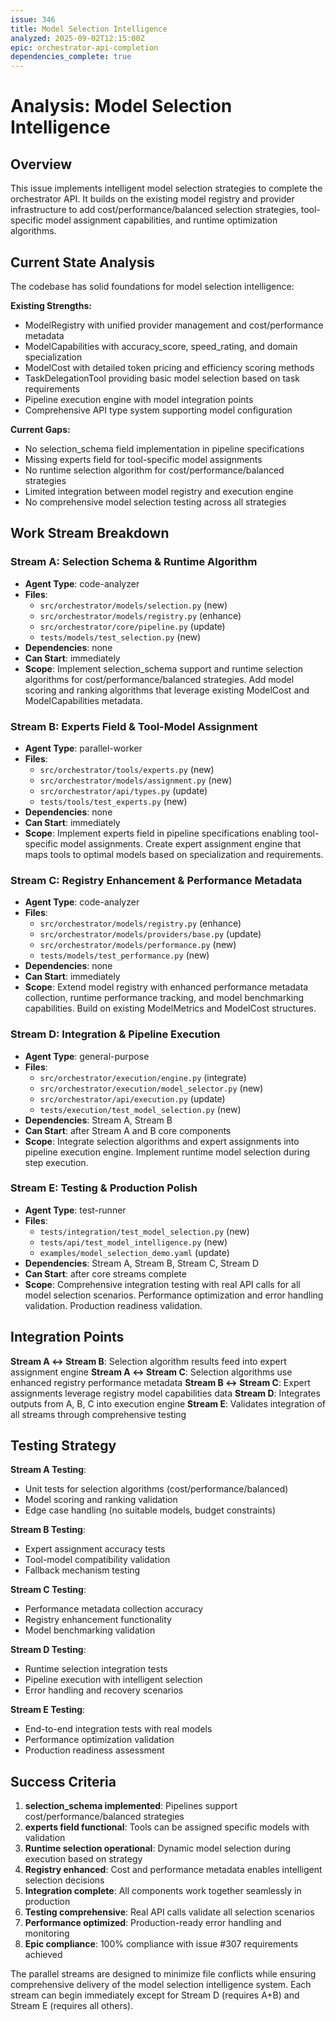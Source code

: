 ```yaml
---
issue: 346
title: Model Selection Intelligence
analyzed: 2025-09-02T12:15:00Z
epic: orchestrator-api-completion
dependencies_complete: true
---
```


# Analysis: Model Selection Intelligence

## Overview
This issue implements intelligent model selection strategies to complete the orchestrator API. It builds on the existing model registry and provider infrastructure to add cost/performance/balanced selection strategies, tool-specific model assignment capabilities, and runtime optimization algorithms.

## Current State Analysis
The codebase has solid foundations for model selection intelligence:

**Existing Strengths:**
- ModelRegistry with unified provider management and cost/performance metadata
- ModelCapabilities with accuracy_score, speed_rating, and domain specialization
- ModelCost with detailed token pricing and efficiency scoring methods
- TaskDelegationTool providing basic model selection based on task requirements
- Pipeline execution engine with model integration points
- Comprehensive API type system supporting model configuration

**Current Gaps:**
- No selection_schema field implementation in pipeline specifications
- Missing experts field for tool-specific model assignments
- No runtime selection algorithm for cost/performance/balanced strategies
- Limited integration between model registry and execution engine
- No comprehensive model selection testing across all strategies

## Work Stream Breakdown

### Stream A: Selection Schema & Runtime Algorithm
- **Agent Type**: code-analyzer
- **Files**: 
  - `src/orchestrator/models/selection.py` (new)
  - `src/orchestrator/models/registry.py` (enhance)
  - `src/orchestrator/core/pipeline.py` (update)
  - `tests/models/test_selection.py` (new)
- **Dependencies**: none
- **Can Start**: immediately
- **Scope**: Implement selection_schema support and runtime selection algorithms for cost/performance/balanced strategies. Add model scoring and ranking algorithms that leverage existing ModelCost and ModelCapabilities metadata.

### Stream B: Experts Field & Tool-Model Assignment
- **Agent Type**: parallel-worker
- **Files**:
  - `src/orchestrator/tools/experts.py` (new)
  - `src/orchestrator/models/assignment.py` (new)
  - `src/orchestrator/api/types.py` (update)
  - `tests/tools/test_experts.py` (new)
- **Dependencies**: none
- **Can Start**: immediately
- **Scope**: Implement experts field in pipeline specifications enabling tool-specific model assignments. Create expert assignment engine that maps tools to optimal models based on specialization and requirements.

### Stream C: Registry Enhancement & Performance Metadata
- **Agent Type**: code-analyzer
- **Files**:
  - `src/orchestrator/models/registry.py` (enhance)
  - `src/orchestrator/models/providers/base.py` (update)
  - `src/orchestrator/models/performance.py` (new)
  - `tests/models/test_performance.py` (new)
- **Dependencies**: none
- **Can Start**: immediately
- **Scope**: Extend model registry with enhanced performance metadata collection, runtime performance tracking, and model benchmarking capabilities. Build on existing ModelMetrics and ModelCost structures.

### Stream D: Integration & Pipeline Execution
- **Agent Type**: general-purpose
- **Files**:
  - `src/orchestrator/execution/engine.py` (integrate)
  - `src/orchestrator/execution/model_selector.py` (new)
  - `src/orchestrator/api/execution.py` (update)
  - `tests/execution/test_model_selection.py` (new)
- **Dependencies**: Stream A, Stream B
- **Can Start**: after Stream A and B core components
- **Scope**: Integrate selection algorithms and expert assignments into pipeline execution engine. Implement runtime model selection during step execution.

### Stream E: Testing & Production Polish
- **Agent Type**: test-runner
- **Files**:
  - `tests/integration/test_model_selection.py` (new)
  - `tests/api/test_model_intelligence.py` (new)
  - `examples/model_selection_demo.yaml` (update)
- **Dependencies**: Stream A, Stream B, Stream C, Stream D
- **Can Start**: after core streams complete
- **Scope**: Comprehensive integration testing with real API calls for all model selection scenarios. Performance optimization and error handling validation. Production readiness validation.

## Integration Points

**Stream A ↔ Stream B**: Selection algorithm results feed into expert assignment engine
**Stream A ↔ Stream C**: Selection algorithms use enhanced registry performance metadata
**Stream B ↔ Stream C**: Expert assignments leverage registry model capabilities data
**Stream D**: Integrates outputs from A, B, C into execution engine
**Stream E**: Validates integration of all streams through comprehensive testing

## Testing Strategy

**Stream A Testing**: 
- Unit tests for selection algorithms (cost/performance/balanced)
- Model scoring and ranking validation
- Edge case handling (no suitable models, budget constraints)

**Stream B Testing**:
- Expert assignment accuracy tests
- Tool-model compatibility validation
- Fallback mechanism testing

**Stream C Testing**:
- Performance metadata collection accuracy
- Registry enhancement functionality
- Model benchmarking validation

**Stream D Testing**:
- Runtime selection integration tests
- Pipeline execution with intelligent selection
- Error handling and recovery scenarios

**Stream E Testing**:
- End-to-end integration tests with real models
- Performance optimization validation
- Production readiness assessment

## Success Criteria

1. **selection_schema implemented**: Pipelines support cost/performance/balanced strategies
2. **experts field functional**: Tools can be assigned specific models with validation
3. **Runtime selection operational**: Dynamic model selection during execution based on strategy
4. **Registry enhanced**: Cost and performance metadata enables intelligent selection decisions
5. **Integration complete**: All components work together seamlessly in production
6. **Testing comprehensive**: Real API calls validate all selection scenarios
7. **Performance optimized**: Production-ready error handling and monitoring
8. **Epic compliance**: 100% compliance with issue #307 requirements achieved

The parallel streams are designed to minimize file conflicts while ensuring comprehensive delivery of the model selection intelligence system. Each stream can begin immediately except for Stream D (requires A+B) and Stream E (requires all others).